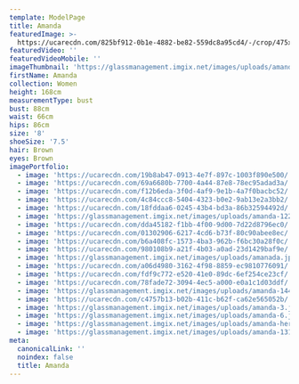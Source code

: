 ```yaml
---
template: ModelPage
title: Amanda
featuredImage: >-
  https://ucarecdn.com/825bf912-0b1e-4882-be82-559dc8a95cd4/-/crop/475x276/0,0/-/preview/
featuredVideo: ''
featuredVideoMobile: ''
imageThumbnail: 'https://glassmanagement.imgix.net/images/uploads/amanda-her-shadow-yes.jpg'
firstName: Amanda
collection: Women
height: 168cm
measurementType: bust
bust: 88cm
waist: 66cm
hips: 86cm
size: '8'
shoeSize: '7.5'
hair: Brown
eyes: Brown
imagePortfolio:
  - image: 'https://ucarecdn.com/19b8ab47-0913-4e7f-897c-1003f890e500/'
  - image: 'https://ucarecdn.com/69a6680b-7700-4a44-87e8-78ec95adad3a/'
  - image: 'https://ucarecdn.com/f12b6eda-3f0d-4af9-9e1b-4a7f0bacbc52/'
  - image: 'https://ucarecdn.com/4c84ccc8-5404-4323-b0e2-9ab13e2a3bb2/'
  - image: 'https://ucarecdn.com/18fddaa6-0245-43b4-bd3a-86b32594492d/'
  - image: 'https://glassmanagement.imgix.net/images/uploads/amanda-122.jpg'
  - image: 'https://ucarecdn.com/dda45182-f1bb-4f00-9d00-7d22d8796ec0/'
  - image: 'https://ucarecdn.com/01302906-6217-4cd6-b73f-80c90abee8ec/'
  - image: 'https://ucarecdn.com/b6a408fc-1573-4ba3-962b-f6bc30a28f0c/'
  - image: 'https://ucarecdn.com/980108b9-a21f-4b03-a0ad-23d1429baf9e/'
  - image: 'https://glassmanagement.imgix.net/images/uploads/amanada.jpg'
  - image: 'https://ucarecdn.com/a06d4980-3162-4f98-8859-ec9810776091/'
  - image: 'https://ucarecdn.com/fdf9c772-e520-41e0-89dc-6ef254ce23cf/'
  - image: 'https://ucarecdn.com/78fade72-3094-4ec5-a000-e0a1c1d03ddf/'
  - image: 'https://glassmanagement.imgix.net/images/uploads/amanda-1444.jpg'
  - image: 'https://ucarecdn.com/c4757b13-b02b-411c-b62f-ca62e565052b/'
  - image: 'https://glassmanagement.imgix.net/images/uploads/amanda-3.jpg'
  - image: 'https://glassmanagement.imgix.net/images/uploads/amanda-6.jpg'
  - image: 'https://glassmanagement.imgix.net/images/uploads/amanda-her-shadow-yes.jpg'
  - image: 'https://glassmanagement.imgix.net/images/uploads/amanda-13131313.jpg'
meta:
  canonicalLink: ''
  noindex: false
  title: Amanda
---
```


